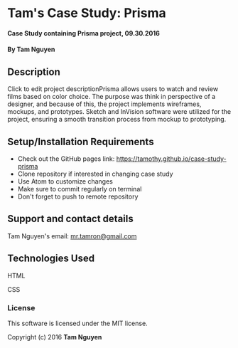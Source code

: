 # Tam's Case Study: Prisma

#### Case Study containing Prisma project, 09.30.2016

#### By Tam Nguyen

## Description

Click to edit project descriptionPrisma allows users to watch and review films based on color choice. The purpose was think in perspective of a designer, and because of this, the project implements wireframes, mockups, and prototypes. Sketch and InVision software were utilized for the project, ensuring a smooth transition process from mockup to prototyping.

## Setup/Installation Requirements

* Check out the GitHub pages link: https://tamothy.github.io/case-study-prisma
* Clone repository if interested in changing case study
* Use Atom to customize changes
* Make sure to commit regularly on terminal
* Don't forget to push to remote repository

## Support and contact details

Tam Nguyen's email: mr.tamron@gmail.com

## Technologies Used

HTML

CSS

### License

This software is licensed under the MIT license.

Copyright (c) 2016 **Tam Nguyen**

